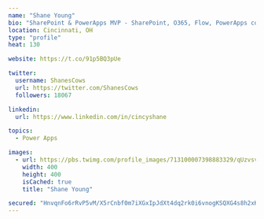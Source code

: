 ```yaml
---
name: "Shane Young"
bio: "SharePoint & PowerApps MVP - SharePoint, O365, Flow, PowerApps consulting? @PowerApps911 | Pure Snark? You found it."
location: Cincinnati, OH
type: "profile"
heat: 130

website: https://t.co/91p5BQ3pUe

twitter:
  username: ShanesCows
  url: https://twitter.com/ShanesCows
  followers: 18067

linkedin:
  url: https://www.linkedin.com/in/cincyshane

topics:
  - Power Apps

images:
  - url: https://pbs.twimg.com/profile_images/713100007398883329/qUzvsvQ3_400x400.jpg
    width: 400
    height: 400
    isCached: true
    title: "Shane Young"

secured: "HnvqnFo6rRvP5vM/X5rCnbf0m7iXGxIpJdXt4dq2rk0i6vnogKSQXG4s8h2xKVwNctLtyFCuW+MhuV3PMDHEoUAdDdeEnGHPhHYyICFw5W/UYXYcf+cW5tNzQXTxCEyeZivIvawAz0jAJi76f5tpzrTabkBO7pSaWJVhvL6Mgigq0UEBilHOmVR1H/VPQzNiUxUaS54SstGX8e58cOvbS1gVrKFUFGFJEKhf7b29/UdGF+owslQSbeuIn7ojtxz7I45u8zhqOFjau02LwOmlGB6QG13lLSYuC57cEcFOxD/uzBtcOFhIIB8DefxnX1AIcUMEVmzmMIMB+1n1xiLkkp1hfRKXoTGz265O9vg1ViUvZlrmAzvTrxAirBv+daGEXd08rjLtqH72N5OhPLr7syzWA8Wc5SNjwkyC4mxpRJU=;vVZIRe/WLi19fL1f1nWj7Q=="
---
```


